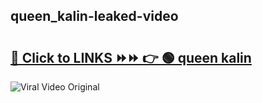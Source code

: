 
 ## queen_kalin-leaked-video 

# <h2><a href="https://clipsfans.com/queen_kalin&ref=git">🔗 Click to LINKS ⏩⏩ 👉 🟢 queen kalin </a></h2>

<a href="https://clipsfans.com/queen_kalin&ref=git" rel="nofollow" data-target="animated-image.originalLink"><img src="https://i.ibb.co.com/xMMVF88/686577567.gif" alt="Viral Video Original" style="max-width: 100%; display: inline-block;" data-target="animated-image.originalImage"></a>
